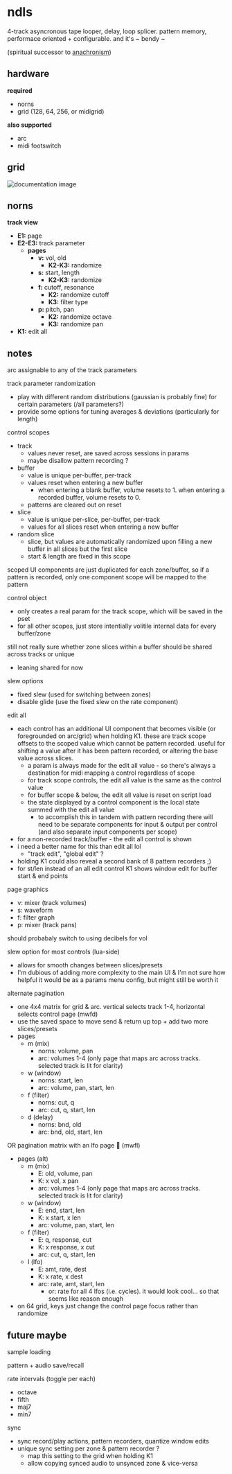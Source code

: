 # ndls

4-track asyncronous tape looper, delay, loop splicer. pattern memory, performace oriented + configurable. and it's ~ bendy ~

(spiritual successor to [anachronism](https://github.com/andr-ew/prosody#anachronsim))

## hardware

**required**
- norns
- grid (128, 64, 256, or midigrid)

**also supported**
- arc
- midi footswitch

## grid

![documentation image](doc/ndls.png)

## norns

**track view**
- **E1:** page
- **E2-E3:** track parameter
  - **pages**
    - **v:** vol, old
      - **K2-K3:** randomize
    - **s:** start, length
      - **K2-K3:** randomize 
    - **f:** cutoff, resonance
      - **K2:** randomize cutoff
      - **K3:** filter type
    - **p:** pitch, pan
      - **K2:** randomize octave
      - **K3:** randomize pan
- **K1:** edit all

## notes

arc assignable to any of the track parameters

track parameter randomization
  - play with different random distributions (gaussian is probably fine) for certain parameters (/all parameters?)
  - provide some options for tuning averages & deviations (particularly for length)

control scopes
- track
  - values never reset, are saved across sessions in params
  - maybe disallow pattern recording ?
- buffer
  - value is unique per-buffer, per-track 
  - values reset when entering a new buffer 
    - when entering a blank buffer, volume resets to 1. when entering a recorded buffer, volume resets to 0.
  - patterns are cleared out on reset
- slice
  - value is unique per-slice, per-buffer, per-track
  - values for all slices reset when entering a new buffer
- random slice
  - slice, but values are automatically randomized upon filling a new buffer in all slices but the first slice
  - start & length are fixed in this scope

scoped UI components are just duplicated for each zone/buffer, so if a pattern is recorded, only one component scope will be mapped to the pattern

control object
- only creates a real param for the track scope, which will be saved in the pset
- for all other scopes, just store intentially volitile internal data for every buffer/zone

still not really sure whether zone slices within a buffer should be shared across tracks or unique
- leaning shared for now

slew options
- fixed slew (used for switching between zones)
- disable glide (use the fixed slew on the rate component)

edit all
- each control has an additional UI component that becomes visible (or foregrounded on arc/grid) when holding K1. these are track scope offsets to the scoped value which cannot be pattern recorded. useful for shifting a value after it has been pattern recorded, or altering the base value across slices.
  - a param is always made for the edit all value - so there's always a destination for midi mapping a control regardless of scope
  - for track scope controls, the edit all value is the same as the control value
  - for buffer scope & below, the edit all value is reset on script load
  - the state displayed by a control component is the local state summed with the edit all value
    - to accomplish this in tandem with pattern recording there will need to be separate components for input & output per control (and also separate input components per scope)
- for a non-recorded track/buffer - the edit all control is shown
- i need a better name for this than edit all lol
  - "track edit", "global edit" ?
- holding K1 could also reveal a second bank of 8 pattern recorders  ;)
- for st/len instead of an all edit control K1 shows window edit for buffer start & end points

page graphics
- v: mixer (track volumes)
- s: waveform
- f: filter graph
- p: mixer (track pans)

should probabaly switch to using decibels for vol

slew option for most controls (lua-side)
- allows for smooth changes between slices/presets
- I'm dubious of adding more complexity to the main UI & I'm not sure how helpful it would be as a params menu config, but might still be worth it

alternate pagination
- one 4x4 matrix for grid & arc. vertical selects track 1-4, horizontal selects control page (mwfd)
- use the saved space to move send & return up top + add two more slices/presets
- pages
  - m (mix)
    - norns: volume, pan
    - arc: volumes 1-4 (only page that maps arc across tracks. selected track is lit for clarity)
  - w (window)
    - norns: start, len
    - arc: volume, pan, start, len
  - f (filter)
    - norns: cut, q
    - arc: cut, q, start, len
  - d (delay)
    - norns: bnd, old
    - arc: bnd, old, start, len

OR pagination matrix with an lfo page 🤪 (mwfl)
- pages (alt)
  - m (mix)
    - E: old, volume, pan
    - K: x vol, x pan
    - arc: volumes 1-4 (only page that maps arc across tracks. selected track is lit for clarity)
  - w (window)
    - E: end, start, len
    - K: x start, x len
    - arc: volume, pan, start, len
  - f (filter)
    - E: q, response, cut
    - K: x response, x cut
    - arc: cut, q, start, len
  - l (lfo)
    - E: amt, rate, dest
    - K: x rate, x dest
    - arc: rate, amt, start, len
      - or: rate for all 4 lfos (i.e. cycles). it would look cool... so that seems like reason enough
- on 64 grid, keys just change the control page focus rather than randomize


## future maybe

sample loading

pattern + audio save/recall

rate intervals (toggle per each)
- octave
- fifth
- maj7
- min7

sync
- sync record/play actions, pattern recorders, quantize window edits
- unique sync setting per zone & pattern recorder ? 
  - map this setting to the grid when holding K1
  - allow copying synced audio to unsynced zone & vice-versa
